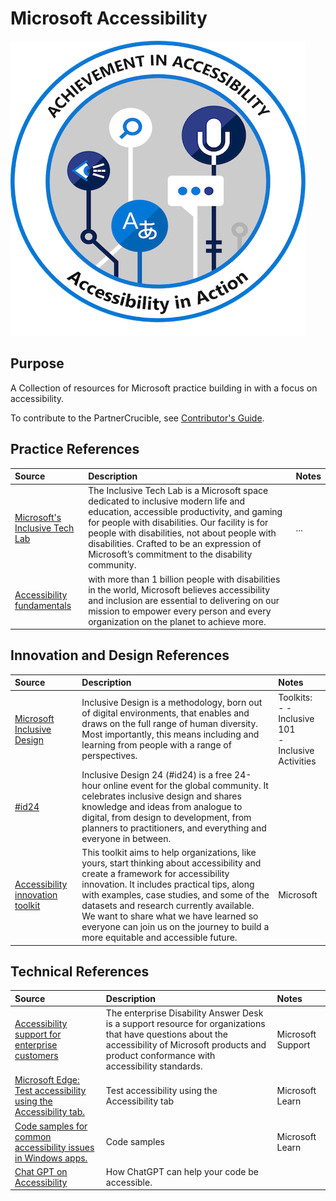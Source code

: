 # Microsoft Accessibility

![PowerApps](./Library/Acc%2BBadge%2Bv4.png)


## Purpose
A Collection of resources for Microsoft practice building in with a focus on accessibility.  

To contribute to the PartnerCrucible, see [Contributor's Guide](ContributorsGuide).

## Practice References

Source | Description | Notes
:----- | :---------- | :-----
[Microsoft's Inclusive Tech Lab](https://www.microsoft.com/en-us/inclusive-tech-lab/) | The Inclusive Tech Lab is a Microsoft space dedicated to inclusive modern life and education, accessible productivity, and gaming for people with disabilities. Our facility is for people with disabilities, not about people with disabilities. Crafted to be an expression of Microsoft’s commitment to the disability community. | ...
[Accessibility fundamentals](https://docs.microsoft.com/en-ca/training/paths/accessibility-fundamentals/) | with more than 1 billion people with disabilities in the world, Microsoft believes accessibility and inclusion are essential to delivering on our mission to empower every person and every organization on the planet to achieve more.|

## Innovation and Design References

Source | Description | Notes
:----- | :---------- | :-----
[Microsoft Inclusive Design](https://www.microsoft.com/design/inclusive/) | Inclusive Design is a methodology, born out of digital environments, that enables and draws on the full range of human diversity. Most importantly, this means including and learning from people with a range of perspectives. | Toolkits:<br> - - Inclusive 101 <br> - Inclusive Activities
[#id24](https://inclusivedesign24.org/) | Inclusive Design 24 (#id24) is a free 24-hour online event for the global community. It celebrates inclusive design and shares knowledge and ideas from analogue to digital, from design to development, from planners to practitioners, and everything and everyone in between. | 
[Accessibility innovation toolkit](https://query.prod.cms.rt.microsoft.com/cms/api/am/binary/RWYD6w) | This toolkit aims to help organizations, like yours, start thinking about accessibility and create a framework for accessibility innovation. It includes practical tips, along with examples, case studies, and some of the datasets and research currently available. We want to share what we have learned so everyone can join us on the journey to build a more equitable and accessible future. | Microsoft

## Technical References

Source | Description | Notes
:----- | :---------- | :-----
[Accessibility support for enterprise customers](https://support.microsoft.com/en-us/accessibility/enterprise-answer-desk) | The enterprise Disability Answer Desk is a support resource for organizations that have questions about the accessibility of Microsoft products and product conformance with accessibility standards. | Microsoft Support
[Microsoft Edge: Test accessibility using the Accessibility tab.](https://learn.microsoft.com/en-us/microsoft-edge/devtools-guide-chromium/accessibility/accessibility-tab)| Test accessibility using the Accessibility tab | Microsoft Learn
[Code samples for common accessibility issues in Windows apps.](https://learn.microsoft.com/en-us/accessibility-tools-docs/)| Code samples| Microsoft Learn
[Chat GPT on Accessibility](https://dev.to/devsatasurion/how-chatgpt-can-help-your-code-be-accessible-2kfk)| How ChatGPT can help your code be accessible. | 

